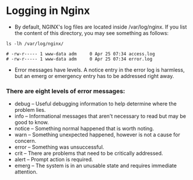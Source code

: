 # Logging in Nginx

- By default, NGINX's log files are located inside /var/log/nginx. If you list the content of this directory, you may see something as follows:

```
ls -lh /var/log/nginx/

# -rw-r----- 1 www-data adm     0 Apr 25 07:34 access.log
# -rw-r----- 1 www-data adm     0 Apr 25 07:34 error.log
```
- Error messages have levels. A notice entry in the error log is harmless, but an emerg or emergency entry has to be addressed right away.

### There are eight levels of error messages:

- debug – Useful debugging information to help determine where the problem lies.
- info – Informational messages that aren't necessary to read but may be good to know.
- notice – Something normal happened that is worth noting.
- warn – Something unexpected happened, however is not a cause for concern.
- error – Something was unsuccessful.
- crit – There are problems that need to be critically addressed.
- alert – Prompt action is required.
- emerg – The system is in an unusable state and requires immediate attention.